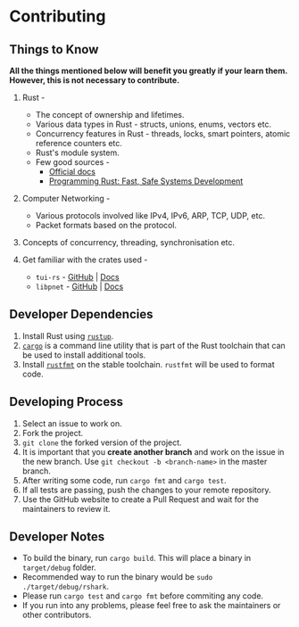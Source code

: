 # Contributing

## Things to Know

**All the things mentioned below will benefit you greatly if your learn them. However, this is not necessary to contribute.**

1. Rust -
   * The concept of ownership and lifetimes.
   * Various data types in Rust - structs, unions, enums, vectors etc.
   * Concurrency features in Rust - threads, locks, smart pointers, atomic reference counters etc.
   * Rust's module system.
   * Few good sources -
     * [Official docs](https://doc.rust-lang.org/book/index.html)
     * [Programming Rust: Fast, Safe Systems Development](https://www.amazon.com/_/dp/1491927283?tag=oreilly20-20)

2. Computer Networking -
   * Various protocols involved like IPv4, IPv6, ARP, TCP, UDP, etc.
   * Packet formats based on the protocol.

3. Concepts of concurrency, threading, synchronisation etc.

4. Get familiar with the crates used -
   * `tui-rs` - [GitHub](https://github.com/fdehau/tui-rs) | [Docs](https://docs.rs/tui/0.10.0/tui/)
   * `libpnet` - [GitHub](https://github.com/libpnet/libpnet) | [Docs](https://docs.rs/pnet/0.26.0/pnet/)

## Developer Dependencies

1. Install Rust using [`rustup`](https://www.rust-lang.org/tools/install).
2. [`cargo`](https://doc.rust-lang.org/cargo/guide/index.html) is a command line utility that is part of the Rust toolchain that can be used to install additional tools.
3. Install [`rustfmt`](https://github.com/rust-lang/rustfmt#quick-start) on the stable toolchain. `rustfmt` will be used to format code.

## Developing Process

1. Select an issue to work on.
2. Fork the project.
3. `git clone` the forked version of the project.
4. It is important that you **create another branch** and work on the issue in the new branch. Use `git checkout -b <branch-name>` in the master branch.
5. After writing some code, run `cargo fmt` and `cargo test`.
6. If all tests are passing, push the changes to your remote repository.
7. Use the GitHub website to create a Pull Request and wait for the maintainers to review it.

## Developer Notes

* To build the binary, run `cargo build`. This will place a binary in `target/debug` folder.
* Recommended way to run the binary would be `sudo ./target/debug/rshark`.
* Please run `cargo test` and `cargo fmt` before commiting any code.
* If you run into any problems, please feel free to ask the maintainers or other contributors.
